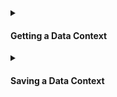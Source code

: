 <details>
<summary>

#### Getting a Data Context

</summary>

**Quickstart Data Context**
- [Instantiate a Data Context](/oss/guides/setup/configuring_data_contexts/instantiating_data_contexts/instantiate_data_context.md)

**Filesystem Data Contexts**
- [How to initialize a filesystem Data Context in Python](/oss/guides/setup/configuring_data_contexts/instantiating_data_contexts/instantiate_data_context.md)
- [How to instantiate a specific Filesystem Data Context](/oss/guides/setup/configuring_data_contexts/instantiating_data_contexts/instantiate_data_context.md)

**In-memory Data Contexts**
- [How to instantiate an Ephemeral Data Context](/oss/guides/setup/configuring_data_contexts/instantiating_data_contexts/instantiate_data_context.md)

</details>

<details>
<summary>

#### Saving a Data Context

</summary>

Filesystem and Cloud Data Contexts automatically save any changes as they are made.  The only type of Data Context that does not immediately save changes in a persisting way is the Ephemeral Data Context, which is an in-memory Data Context that will not persist beyond the current Python session.  However, an Ephemeral Data Context can be converted to a Filesystem Data Context if you wish to save its contents for future use.

For more information, please see:
- [How to convert an Ephemeral Data Context to a Filesystem Data Context](/oss/guides/setup/configuring_data_contexts/how_to_convert_an_ephemeral_data_context_to_a_filesystem_data_context.md)

</details>